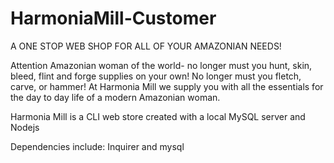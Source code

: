 # HarmoniaMill-Customer
A ONE STOP WEB SHOP FOR ALL OF YOUR AMAZONIAN NEEDS!

Attention Amazonian woman of the world- no longer must you hunt, skin, bleed, flint and forge supplies on your own! No longer must you fletch, carve, or hammer!  At Harmonia Mill we supply you with all the essentials for the day to day life of a modern Amazonian woman.

Harmonia Mill is a CLI web store created with a local MySQL server and Nodejs

Dependencies include: Inquirer and mysql

